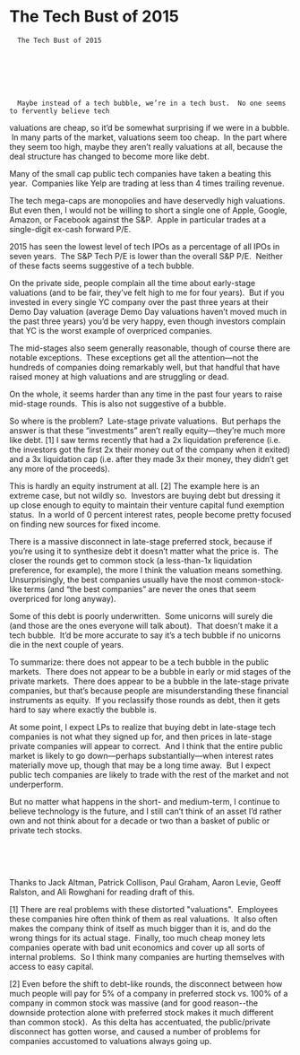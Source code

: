 # The Tech Bust of 2015


    
  
    

    
      The Tech Bust of 2015

      
    
  

  
    
      Maybe instead of a tech bubble, we’re in a tech bust.  No one seems to fervently believe tech
valuations are cheap, so it’d be somewhat surprising if we were in a bubble.  In many parts of the market, valuations seem too cheap.  In the part where they seem too high, maybe they
aren’t really valuations at all, because the deal structure has changed to
become more like debt.

Many of the small cap public tech companies have taken a
beating this year.  Companies like Yelp
are trading at less than 4 times trailing revenue.

The tech mega-caps are monopolies and have deservedly high
valuations.  But even then, I would not
be willing to short a single one of Apple, Google, Amazon, or Facebook against
the S&P.  Apple in particular trades
at a single-digit ex-cash forward P/E.

2015 has seen the lowest level of tech IPOs as a percentage
of all IPOs in seven years.  The S&P
Tech P/E is lower than the overall S&P P/E.  Neither of these facts seems suggestive of a tech bubble.

On the private side, people complain all the time about
early-stage valuations (and to be fair, they’ve felt high to me for four years).  But if you invested in every single YC
company over the past three years at their Demo Day valuation (average Demo Day
valuations haven’t moved much in the past three years) you’d be very happy, even
though investors complain that YC is the worst example of overpriced companies.

The mid-stages also seem generally reasonable, though of
course there are notable exceptions. 
These exceptions get all the attention—not the hundreds of companies
doing remarkably well, but that handful that have raised money at high
valuations and are struggling or dead. 

On the whole, it seems harder than any time in the past four
years to raise mid-stage rounds.  This is also not suggestive of a bubble. 

So where is the problem? 
Late-stage private valuations. 
But perhaps the answer is that these “investments” aren’t really equity—they’re
much more like debt. [1] I saw terms recently that had a 2x liquidation
preference (i.e. the investors got the first 2x their money out of the company
when it exited) and a 3x liquidation cap (i.e. after they made 3x their money,
they didn’t get any more of the proceeds).

This is hardly an equity instrument at all. [2] The example here is an extreme case, but not
wildly so.  Investors are buying debt but
dressing it up close enough to equity to maintain their venture capital fund
exemption status.  In a world of 0
percent interest rates, people become pretty focused on finding new sources for
fixed income.

There is a massive disconnect in late-stage preferred stock, because if
you’re using it to synthesize debt it doesn’t matter what the price is.  The closer the rounds get to common stock (a
less-than-1x liquidation preference, for example), the more I think the
valuation means something. 
Unsurprisingly, the best companies usually have the most common-stock-like
terms (and “the best companies” are never the ones that seem overpriced for
long anyway).

Some of this debt is poorly underwritten.  Some unicorns will surely die (and those are
the ones everyone will talk about).  That
doesn’t make it a tech bubble.  It’d be
more accurate to say it’s a tech bubble if no unicorns die in the next couple
of years. 

To summarize: there does not appear to be a tech bubble in
the public markets.  There does not
appear to be a bubble in early or mid stages of the private markets.  There does appear to be a bubble in the
late-stage private companies, but that’s because people are misunderstanding
these financial instruments as equity. 
If you reclassify those rounds as debt, then it gets hard to say where
exactly the bubble is.

At some point, I expect LPs to realize that buying debt in
late-stage tech companies is not what they signed up for, and then prices in
late-stage private companies will appear to correct.  And I think that the entire public market is
likely to go down—perhaps substantially—when interest rates materially move up,
though that may be a long time away.  But
I expect public tech companies are likely to trade with the rest of the market and
not underperform. 

But no matter what happens in the short- and medium-term, I continue to believe technology is the future, and I still can’t think of an asset I’d
rather own and not think about for a decade or two than a basket of public or
private tech stocks.

 

 

Thanks to Jack Altman, Patrick Collison, Paul Graham, Aaron
Levie, Geoff Ralston, and Ali Rowghani for reading draft of this. 

[1] There are real problems with these distorted "valuations".  Employees these companies
hire often think of them as real valuations. 
It also often makes the company think of itself as much bigger than it
is, and do the wrong things for its actual stage.  Finally, too much cheap money lets companies
operate with bad unit economics and cover up all sorts of internal
problems.  So I think many companies are
hurting themselves with access to easy capital.

[2] Even before the shift to debt-like rounds, the
disconnect between how much people will pay for 5% of a company in preferred
stock vs. 100% of a company in common stock was massive (and for good
reason--the downside protection alone with preferred stock makes it much different than common stock).  As this delta has accentuated,
the public/private disconnect has gotten worse, and caused a number of
problems for companies accustomed to valuations always going up.
    
  


  
